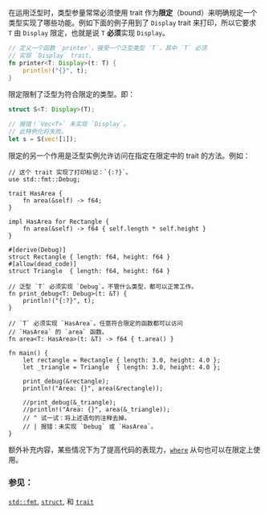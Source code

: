 在运用泛型时，类型参量常常必须使用 trait 作为**限定**（bound）来明确规定一个类型实现了哪些功能。例如下面的例子用到了 `Display` trait 来打印，所以它要求 `T` 由 `Display` 限定，也就是说 `T` **必须**实现 `Display`。

```rust
// 定义一个函数 `printer`，接受一个泛型类型 `T`，其中 `T` 必须
// 实现 `Display` trait。
fn printer<T: Display>(t: T) {
    println!("{}", t);
}
```

限定限制了泛型为符合限定的类型。即：

```rust
struct S<T: Display>(T);

// 报错！`Vec<T>` 未实现 `Display`。
// 此特例化将失败。
let s = S(vec![1]);
```

限定的另一个作用是泛型实例允许访问在指定在限定中的 trait 的方法。例如：

```rust,editalbe
// 这个 trait 实现了打印标记：`{:?}`。
use std::fmt::Debug;

trait HasArea {
    fn area(&self) -> f64;
}

impl HasArea for Rectangle {
    fn area(&self) -> f64 { self.length * self.height }
}

#[derive(Debug)]
struct Rectangle { length: f64, height: f64 }
#[allow(dead_code)]
struct Triangle  { length: f64, height: f64 }

// 泛型 `T` 必须实现 `Debug`。不管什么类型，都可以正常工作。
fn print_debug<T: Debug>(t: &T) {
    println!("{:?}", t);
}

// `T` 必须实现 `HasArea`。任意符合限定的函数都可以访问
// `HasArea` 的 `area` 函数。
fn area<T: HasArea>(t: &T) -> f64 { t.area() }

fn main() {
    let rectangle = Rectangle { length: 3.0, height: 4.0 };
    let _triangle = Triangle  { length: 3.0, height: 4.0 };

    print_debug(&rectangle);
    println!("Area: {}", area(&rectangle));

    //print_debug(&_triangle);
    //println!("Area: {}", area(&_triangle));
    // ^ 试一试：将上述语句的注释去掉。
    // | 报错：未实现 `Debug` 或 `HasArea`。
}
```

额外补充内容，某些情况下为了提高代码的表现力，[`where`][where] 从句也可以在限定上使用。

### 参见：

[`std::fmt`][fmt], [`struct`][structs], 和 [`trait`][traits]

[fmt]: ../hello/print.html
[methods]: ../fn/methods.html
[structs]: ../custom_types/structs.html
[traits]: ../trait.html
[where]: ../generics/where.html
